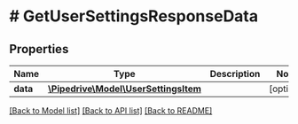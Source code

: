 # # GetUserSettingsResponseData

## Properties

Name | Type | Description | Notes
------------ | ------------- | ------------- | -------------
**data** | [**\Pipedrive\Model\UserSettingsItem**](UserSettingsItem.md) |  | [optional]

[[Back to Model list]](../../README.md#models) [[Back to API list]](../../README.md#endpoints) [[Back to README]](../../README.md)
